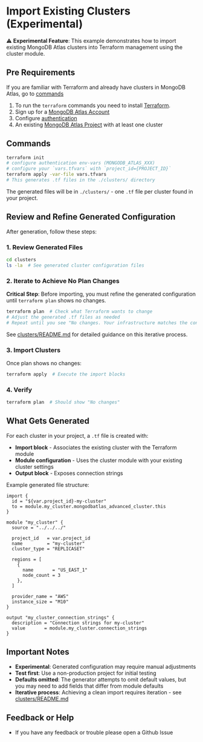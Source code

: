 # Import Existing Clusters (Experimental)

⚠️ **Experimental Feature**: This example demonstrates how to import existing MongoDB Atlas clusters into Terraform management using the cluster module.

## Pre Requirements

If you are familiar with Terraform and already have clusters in MongoDB Atlas, go to [commands](#commands)

1. To run the `terraform` commands you need to install [Terraform](https://developer.hashicorp.com/terraform/install).
2. Sign up for a [MongoDB Atlas Account](https://www.mongodb.com/products/integrations/hashicorp-terraform)
3. Configure [authentication](https://registry.terraform.io/providers/mongodb/mongodbatlas/latest/docs#authentication)
4. An existing [MongoDB Atlas Project](https://registry.terraform.io/providers/mongodb/mongodbatlas/latest/docs/resources/project) with at least one cluster

## Commands

```sh
terraform init
# configure authentication env-vars (MONGODB_ATLAS_XXX)
# configure your `vars.tfvars` with `project_id={PROJECT_ID}`
terraform apply -var-file vars.tfvars
# This generates .tf files in the ./clusters/ directory
```

The generated files will be in `./clusters/` - one `.tf` file per cluster found in your project.

## Review and Refine Generated Configuration

After generation, follow these steps:

### 1. Review Generated Files

```sh
cd clusters
ls -la  # See generated cluster configuration files
```

### 2. Iterate to Achieve No Plan Changes

**Critical Step**: Before importing, you must refine the generated configuration until `terraform plan` shows no changes.

```sh
terraform plan  # Check what Terraform wants to change
# Adjust the generated .tf files as needed
# Repeat until you see "No changes. Your infrastructure matches the configuration."
```

See [clusters/README.md](./clusters/README.md) for detailed guidance on this iterative process.

### 3. Import Clusters

Once plan shows no changes:

```sh
terraform apply  # Execute the import blocks
```

### 4. Verify

```sh
terraform plan  # Should show "No changes"
```

## What Gets Generated

For each cluster in your project, a `.tf` file is created with:

- **Import block** - Associates the existing cluster with the Terraform module
- **Module configuration** - Uses the cluster module with your existing cluster settings
- **Output block** - Exposes connection strings

Example generated file structure:

```hcl
import {
  id = "${var.project_id}-my-cluster"
  to = module.my_cluster.mongodbatlas_advanced_cluster.this
}

module "my_cluster" {
  source = "../../../"
  
  project_id   = var.project_id
  name         = "my-cluster"
  cluster_type = "REPLICASET"
  
  regions = [
    {
      name       = "US_EAST_1"
      node_count = 3
    },
  ]
  
  provider_name = "AWS"
  instance_size = "M10"
}

output "my_cluster_connection_strings" {
  description = "Connection strings for my-cluster"
  value       = module.my_cluster.connection_strings
}
```

## Important Notes

- **Experimental**: Generated configuration may require manual adjustments
- **Test first**: Use a non-production project for initial testing
- **Defaults omitted**: The generator attempts to omit default values, but you may need to add fields that differ from module defaults
- **Iterative process**: Achieving a clean import requires iteration - see [clusters/README.md](./clusters/README.md)

## Feedback or Help

- If you have any feedback or trouble please open a Github Issue
